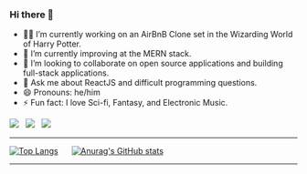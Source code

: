 ### Hi there 👋

- :mage_man: I’m currently working on an AirBnB Clone set in the Wizarding World of Harry Potter.
- 🌱 I’m currently improving at the MERN stack. 
- 👯 I’m looking to collaborate on open source applications and building full-stack applications. 
- 💬 Ask me about ReactJS and difficult programming questions. 
- 😄 Pronouns: he/him
- ⚡ Fun fact: I love Sci-fi, Fantasy, and Electronic Music. 

<a href="https://www.linkedin.com/in/justin-diner/"><img src="https://img.shields.io/badge/LinkedIn-0077B5?style=for-the-badge&logo=linkedin&logoColor=white" /></a> &nbsp; <img src="https://img.shields.io/badge/-LeetCode-FFA116?style=for-the-badge&logo=LeetCode&logoColor=black"/> &nbsp; <img src="https://img.shields.io/badge/Twitter-1DA1F2?style=for-the-badge&logo=twitter&logoColor=white"/>

---
[![Top Langs](https://github-readme-stats.vercel.app/api/top-langs/?username=Justin-Diner&size_weight=0.5&count_weight=0.5)](https://github.com/anuraghazra/github-readme-stats)&nbsp; &nbsp; &nbsp; [![Anurag's GitHub stats](https://github-readme-stats.vercel.app/api?username=Justin-Diner&hide=stars)](https://github.com/anuraghazra/github-readme-stats)       

---


